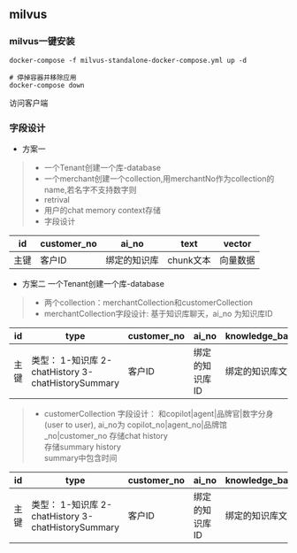 ## milvus


### milvus一键安装
```shell
docker-compose -f milvus-standalone-docker-compose.yml up -d

# 停掉容器并移除应用
docker-compose down

```

访问客户端



### 字段设计
- 方案一
>* 一个Tenant创建一个库-database
>* 一个merchant创建一个collection,用merchantNo作为collection的name,若名字不支持数字则
>* retrival
>* 用户的chat memory context存储
>* 字段设计

|  id |  customer_no |  ai_no | text |vector  |
|  ----  | ----  | ----  |----  |----  |
| 主键  | 客户ID |绑定的知识库 |chunk文本 | 向量数据 |


- 方案二
  一个Tenant创建一个库-database
>* 两个collection：merchantCollection和customerCollection
>* merchantCollection字段设计: 基于知识库聊天，ai_no 为知识库ID

|  id | type                                         | customer_no |  ai_no |  knowledge_base_file_no | text |vector  |
|  ----  |----------------------------------------------|--------------| ----  | ----  | ----  | ----  |
| 主键  | 类型： 1-知识库 2-chatHistory 3-chatHistorySummary | 客户ID         | 绑定的知识库ID | 绑定的知识库文件ID | chunk后的文本 | 向量数据 |


>* customerCollection 字段设计： 和copilot|agent|品牌官|数字分身(user to user), ai_no为 copilot_no|agent_no|品牌馆_no|customer_no
   存储chat history  
   存储summary history  
   summary中包含时间

|  id | type                                         | customer_no |  ai_no |  knowledge_base_file_no | text |vector  |
|  ----  |----------------------------------------------| ----  | ----  | ----  | ----  | ----  |
| 主键  | 类型： 1-知识库 2-chatHistory 3-chatHistorySummary | 客户ID| 绑定的知识库ID | 绑定的知识库文件ID | chunk后的文本 | 向量数据 |

